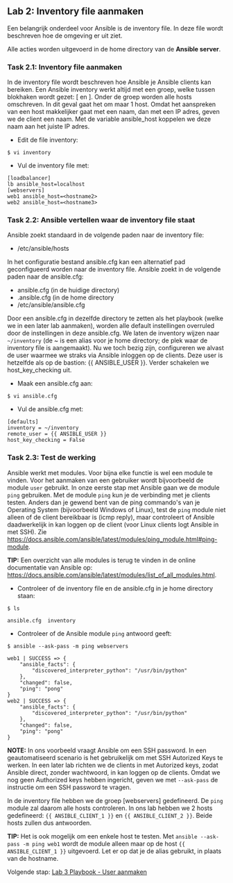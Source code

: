 ## Lab 2: Inventory file aanmaken

Een belangrijk onderdeel voor Ansible is de inventory file. In deze file wordt beschreven hoe de omgeving er uit ziet.

Alle acties worden uitgevoerd in de home directory van de **Ansible server**.

### Task 2.1: Inventory file aanmaken

In de inventory file wordt beschreven hoe Ansible je Ansible clients kan bereiken. Een Ansible inventory werkt altijd met een groep, welke tussen blokhaken wordt gezet: [ en ]. Onder de groep worden alle hosts omschreven. In dit geval gaat het om maar 1 host. Omdat het aanspreken van een host makkelijker gaat met een naam, dan met een IP adres, geven we de client een naam. Met de variable ansible_host koppelen we deze naam aan het juiste IP adres.

* Edit de file inventory:

``$ vi inventory``

* Vul de inventory file met:

```
[loadbalancer]
lb ansible_host=localhost
[webservers]
web1 ansible_host=<hostname2>
web2 ansible_host=<hostname3>
```

### Task 2.2: Ansible vertellen waar de inventory file staat
Ansible zoekt standaard in de volgende paden naar de inventory file:

* /etc/ansible/hosts
  
In het configuratie bestand ansible.cfg kan een alternatief pad geconfigueerd worden naar de inventory file. Ansible zoekt in de volgende paden naar de ansible.cfg:

* ansible.cfg (in de huidige directory)
* .ansible.cfg (in de home directory
* /etc/ansible/ansible.cfg

Door een ansible.cfg in dezelfde directory te zetten als het playbook (welke we in een later lab aanmaken), worden alle default instellingen overruled door de instellingen in deze ansible.cfg. We laten de inventory wijzen naar ``~/inventory`` (de ~ is een alias voor je home directory; de plek waar de inventory file is aangemaakt). Nu we toch bezig zijn, configureren we alvast de user waarmee we straks via Ansible inloggen op de clients. Deze user is hetzelfde als op de bastion: {{ ANSIBLE_USER }}. Verder schakelen we host_key_checking uit. 

* Maak een ansible.cfg aan:

``$ vi ansible.cfg``

* Vul de ansible.cfg met:

```
[defaults]
inventory = ~/inventory
remote_user = {{ ANSIBLE_USER }}
host_key_checking = False
```

### Task 2.3: Test de werking
Ansible werkt met modules. Voor bijna elke functie is wel een module te vinden. Voor het aanmaken van een gebruiker wordt bijvoorbeeld de module ``user`` gebruikt. In onze eerste stap met Ansible gaan we de module ``ping`` gebruiken. Met de module ``ping`` kun je de verbinding met je clients testen. Anders dan je gewend bent van de ping commando's van je Operating System (bijvoorbeeld Windows of Linux), test de ``ping`` module niet alleen of de client bereikbaar is (icmp reply), maar controleert of Ansible daadwerkelijk in kan loggen op de client (voor Linux clients logt Ansible in met SSH). Zie https://docs.ansible.com/ansible/latest/modules/ping_module.html#ping-module.

**TIP:**
Een overzicht van alle modules is terug te vinden in de online documentatie van Ansible op: https://docs.ansible.com/ansible/latest/modules/list_of_all_modules.html.

* Controleer of de inventory file en de ansible.cfg in je home directory staan:

``$ ls``


```
ansible.cfg  inventory
```
  
* Controleer of de Ansible module ``ping`` antwoord geeft:

``$ ansible --ask-pass -m ping webservers``


```
web1 | SUCCESS => {
    "ansible_facts": {
        "discovered_interpreter_python": "/usr/bin/python"
    },
    "changed": false,
    "ping": "pong"
}
web2 | SUCCESS => {
    "ansible_facts": {
        "discovered_interpreter_python": "/usr/bin/python"
    },
    "changed": false,
    "ping": "pong"
}
```

**NOTE:** In ons voorbeeld vraagt Ansible om een SSH password. In een geautomatiseerd scenario is het gebruikelijk om met SSH Autorized Keys te werken. In een later lab richten we de clients in met Autorized keys, zodat Ansible direct, zonder wachtwoord, in kan loggen op de clients. Omdat we nog geen Authorized keys hebben ingericht, geven we met ``--ask-pass`` de instructie om een SSH password te vragen.

In de inventory file hebben we de groep [webservers] gedefineerd. De ``ping`` module zal daarom alle hosts controleren. In ons lab hebben we 2 hosts gedefineerd: ``{{ ANSIBLE_CLIENT_1 }}`` en ``{{ ANSIBLE_CLIENT_2 }}``. Beide hosts zullen dus antwoorden. 

**TIP:** Het is ook mogelijk om een enkele host te testen. Met ``ansible --ask-pass -m ping web1`` wordt de module alleen maar op de host ``{{ ANSIBLE_CLIENT_1 }}`` uitgevoerd. Let er op dat je de alias gebruikt, in plaats van de hostname.

Volgende stap: [Lab 3 Playbook - User aanmaken](03_NL_playbook_user.md)
